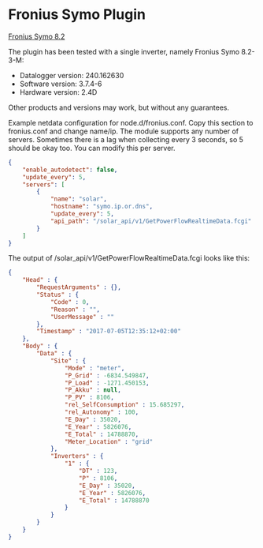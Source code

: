 # Fronius Symo Plugin

[Fronius Symo 8.2](https://www.fronius.com/en/photovoltaics/products/all-products/inverters/fronius-symo/fronius-symo-8-2-3-m)

The plugin has been tested with a single inverter, namely Fronius Symo 8.2-3-M:

- Datalogger version: 240.162630
- Software version: 3.7.4-6
- Hardware version: 2.4D

Other products and versions may work, but without any guarantees.

Example netdata configuration for node.d/fronius.conf. Copy this section to fronius.conf and change name/ip.
The module supports any number of servers. Sometimes there is a lag when collecting every 3 seconds, so 5 should be okay too. You can modify this per server.
```json
{
    "enable_autodetect": false,
    "update_every": 5,
    "servers": [
        {
            "name": "solar",
            "hostname": "symo.ip.or.dns",
            "update_every": 5,
            "api_path": "/solar_api/v1/GetPowerFlowRealtimeData.fcgi"
        }
    ]
}
```

The output of /solar_api/v1/GetPowerFlowRealtimeData.fcgi looks like this:
```json
{
	"Head" : {
		"RequestArguments" : {},
		"Status" : {
			"Code" : 0,
			"Reason" : "",
			"UserMessage" : ""
		},
		"Timestamp" : "2017-07-05T12:35:12+02:00"
	},
	"Body" : {
		"Data" : {
			"Site" : {
				"Mode" : "meter",
				"P_Grid" : -6834.549847,
				"P_Load" : -1271.450153,
				"P_Akku" : null,
				"P_PV" : 8106,
				"rel_SelfConsumption" : 15.685297,
				"rel_Autonomy" : 100,
				"E_Day" : 35020,
				"E_Year" : 5826076,
				"E_Total" : 14788870,
				"Meter_Location" : "grid"
			},
			"Inverters" : {
				"1" : {
					"DT" : 123,
					"P" : 8106,
					"E_Day" : 35020,
					"E_Year" : 5826076,
					"E_Total" : 14788870
				}
			}
		}
	}
}
```
